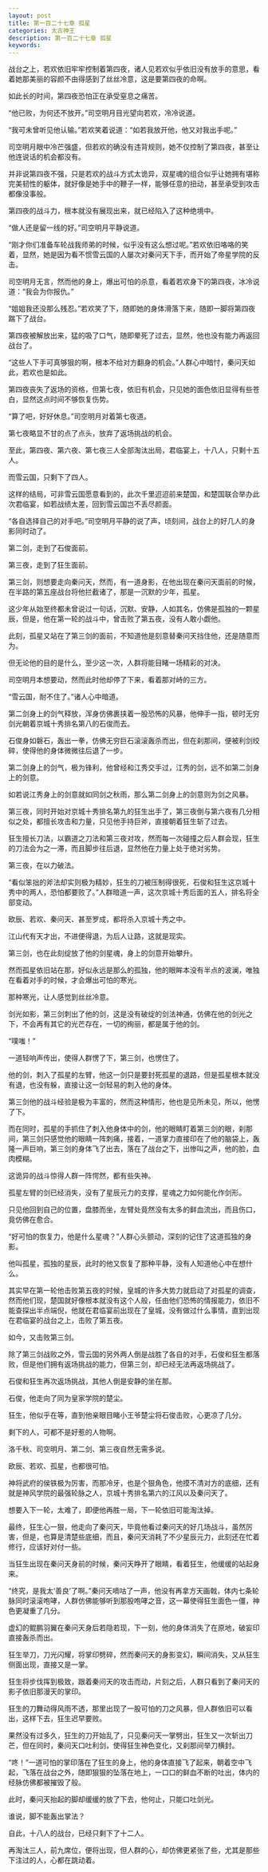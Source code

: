 ```yaml
---
layout: post
title: 第一百二十七章 孤星
categories: 太古神王
description: 第一百二十七章 孤星
keywords:
---
```


战台之上，若欢依旧牢牢控制着第四夜，诸人见若欢似乎依旧没有放手的意思，看着她那美丽的容颜不由得感到了丝丝冷意，这是要第四夜的命啊。

如此长的时间，第四夜恐怕正在承受窒息之痛苦。

“他已败，为何还不放开。”司空明月目光望向若欢，冷冷说道。

“我可未曾听见他认输。”若欢笑着说道：“如若我放开他，他又对我出手呢。”

司空明月眼中冷芒强盛，但若欢的确没有违背规则，她不仅控制了第四夜，甚至让他连说话的机会都没有。

并非说第四夜不强，只是若欢的战斗方式太诡异，双星魂的组合似乎让她拥有堪称完美韧性的躯体，就好像是她手中的鞭子一样，能够任意的扭动，甚至承受到攻击都像没事般。

第四夜的战斗力，根本就没有展现出来，就已经陷入了这种绝境中。

“做人还是留一线的好。”司空明月平静说道。

“刚才你们准备车轮战我师弟的时候，似乎没有这么想过呢。”若欢依旧咯咯的笑着，显然，她是因为看不惯雪云国的人屡次对秦问天下手，而开始了帝星学院的反击。

司空明月无言，然而他的身上，爆出可怕的杀意，看着若欢身下的第四夜，冰冷说道：“我会为你报仇。”

“姐姐我还没那么残忍。”若欢笑了下，随即她的身体滑落下来，随即一脚将第四夜踹下了战台。

第四夜被解放出来，猛的吸了口气，随即晕死了过去，显然，他也没有能力再返回战台了。

“这些人下手可真够狠的啊，根本不给对方翻身的机会。”人群心中暗忖，秦问天如此，若欢也是如此。

第四夜丧失了返场的资格，但第七夜，依旧有机会，只见她的面色依旧显得有些苍白，显然这点时间不够恢复伤势。

“算了吧，好好休息。”司空明月对着第七夜道。

第七夜略显不甘的点了点头，放弃了返场挑战的机会。

至此，第四夜、第六夜、第七夜三人全部淘汰出局，君临宴上，十八人，只剩十五人。

而雪云国，只剩下了四人。

这样的结局，可非雪云国愿意看到的，此次千里迢迢前来楚国，和楚国联合举办此次君临宴，如若战绩太差，回到雪云国岂不丢尽颜面。

“各自选择自己的对手吧。”司空明月平静的说了声，顷刻间，战台上的好几人的身影同时动了。

第二剑，走到了石俊面前。

第三夜，走到了狂生面前。

第三剑，则想要走向秦问天，然而，有一道身影，在他出现在秦问天面前的时候，在半路的第五座战台将他拦截诸了，那是一沉默的少年，孤星。

这少年从始至终都未曾说过一句话，沉默、安静，人如其名，仿佛是孤独的一颗星辰，但是，他在第一轮的战斗中，曾击败了第五夜，没有人敢小觑他。

此刻，孤星又站在了第三剑的面前，不知道他是刻意替秦问天挡住他，还是随意而为。

但无论他的目的是什么，至少这一次，人群将能目睹一场精彩的对决。

司空明月本想要动，然而此时他却停了下来，看着那对峙的三方。

“雪云国，耐不住了。”诸人心中暗道。

第二剑身上的剑气释放，浑身仿佛裹挟着一股恐怖的风暴，他伸手一指，顿时无穷剑光朝着京城十秀排名第八的石俊而去。

石俊身如磐石，轰出一拳，仿佛无穷巨石滚滚轰杀而出，但在刹那间，便被利剑绞碎，使得他的身体微微往后退了一步。

第二剑身上的剑气，极为锋利，他曾经和江秀交手过，江秀的剑，远不如第二剑身上的剑意。

如若说江秀身上的剑意就如同剑之秋雨，那么第二剑身上的剑意则为剑之风暴。

第三夜，同时开始对京城十秀排名第九的狂生出手了，第三夜倒与第六夜有几分相似之处，都擅长攻击和力量，只见他手持巨斧，直接朝着狂生斩了过去。

狂生擅长刀法，以霸道之刀法和第三夜对攻，然而每一次碰撞之后人群会现，狂生的刀法会为之一滞，而且脚步往后退，显然他在力量上处于绝对劣势。

第三夜，在以力破法。

“看似笨拙的斧法却实则极为精妙，狂生的刀被压制得很死，石俊和狂生这京城十秀中的两人，恐怕都要败了。”人群暗道一声，这次京城十秀后面的五人，排名将全部变动。

欧辰、若欢、秦问天、甚至罗成，都将杀入京城十秀之中。

江山代有天才出，不进便得退，为后人让路，这就是现实。

第三剑，也在此刻绽放了他的剑星魂，身上的剑意开始攀升。

然而孤星依旧站在那，好似永远是那么的孤独，他的眼眸本没有半点的波澜，唯独在看着对手的时候，才会爆出可怕的寒光。

那种寒光，让人感觉到丝丝冷意。

剑光如影，第三剑刺出了他的剑，这是没有破绽的剑法神通，仿佛在他的剑光之下，不会再有其它的光芒存在，一切的绚丽，都是属于他的剑。

“噗嗤！”

一道轻响声传出，使得人群愣了下，第三剑，也愣住了。

他的剑，刺入了孤星的左臂，他这一剑只是要封死孤星的退路，但是孤星根本就没有退，也没有躲，直接让这一剑轻易的刺入他的身体。

第三剑他的战斗经验是极为丰富的，然而这种情形，他也是见所未见，所以，他愣了下。

而在同时，孤星的手抓住了刺入他身体中的剑，他的眼睛盯着第三剑的眼，刹那间，第三剑只感觉他的眼睛一阵刺痛，接着，一道掌力直接印在了他的脑袋上，轰隆一声巨响，第三剑的身体飞了出去，落在了战台之下，出惨叫之声，他的脸，血肉模糊。

这诡异的战斗惊得人群一阵愕然，都有些失神。

孤星左臂的剑已经消失，没有了星辰元力的支撑，星魂之力如何能化作剑形。

只见他回到自己的位置，盘膝而坐，左臂处竟然没有太多的鲜血流出，而且伤口，竟仿佛在愈合。

“好可怕的恢复力，他是什么星魂？”人群心头颤动，深刻的记住了这道孤独的身影。

他叫孤星，孤独的星辰，此时的他又恢复了那种平静，没有人知道他心中在想什么。

其实早在第一轮他击败第五夜的时候，皇城的许多大势力就启动了对孤星的调查，然而他们现，楚国就好像根本就没有这个人般，任由他们恐怖的情报能力，依旧不能查探出半点端倪，他就在君临宴前出现在了皇城，没有做过什么事情，直到出现在君临宴的战台之上，击败了第五夜。

如今，又击败第三剑。

除了第三剑战败之外，雪云国的另外两人倒是战胜了各自的对手，石俊和狂生都落败，但是他们拥有返场挑战的能力，但第三剑，却已经无法再返场挑战了。

石俊和狂生再次返场挑战，其他人倒是安静的坐在那。

石俊，他走向了同为皇家学院的楚尘。

狂生，他似乎在等，直到他亲眼目睹小王爷楚尘将石俊击败，心更凉了几分。

剩下的人，可都不是好惹的人物啊。

洛千秋、司空明月、第二剑、第三夜自然无需多说。

欧辰、若欢、孤星，也都很可怕。

神将武府的侯铁极为厉害，而那冷牙，也是个狠角色，他摸不清对方的底细，还有就是神风学院的最强轮脉之人，京城十秀排名第六的江风以及秦问天了。

想要入下一轮，太难了，即便他再胜一局，下一轮依旧可能淘汰掉。

最终，狂生心一狠，他走向了秦问天，毕竟他看过秦问天的好几场战斗，虽然厉害，但是，也算是清楚些底细，而且，秦问天消耗了不少星辰元力，此刻还在忙着修行，应该好对付一些。

当狂生出现在秦问天身前的时候，秦问天睁开了眼睛，看着狂生，他缓缓的站起身来。

“终究，是我太‘善良’了啊。”秦问天嘀咕了一声，他没有再拿方天画戟，体内七条轮脉同时滚滚咆哮，人群仿佛能够听到那股咆哮之音，这一幕使得狂生面色一僵，神色更凝重了几分。

虚幻的鲲鹏羽翼在秦问天身后若隐若现，下一刻，他的身体消失了在原地，破妄印直接轰杀而出。

狂生举刀，刀光闪耀，将掌印劈碎，然而秦问天的身影变幻，瞬间消失，又从狂生侧面出现，直接又是一掌。

狂生将步伐挥到极致，跟着秦问天的攻击而动，片刻之后，人群只看到了秦问天的影子依旧那漫天的掌印。

狂生的刀舞动得风雨不透，那里出现了一股可怕的刀之风暴，但人群依旧可以看出，这样下去，狂生迟早要败。

果然没有过多久，狂生的刀开始乱了，只见秦问天一掌劈出，狂生又一次斩出刀芒，但在同时，秦问天口吐利剑，使得狂生神色变化，又刹那间举刀横封。

“咚！”一道可怕的掌印落在了狂生的身上，他的身体直接飞了起来，朝着空中飞起，飞落在战台之外，随即狠狠的坠落在地上，一口口的鲜血不断的吐出，体内的经脉仿佛都被摧毁了般。

此时，秦问天抬起的脚却缓缓的放了下去，他何止，只能口吐剑光。

谁说，脚不能轰出掌法？

自此，十八人的战台，已经只剩下了十二人。

再淘汰三人，前九席位，便将出现，但人群的心，却仿佛更紧张了些，尤其是那些下注过的人，心都在跳动着。
